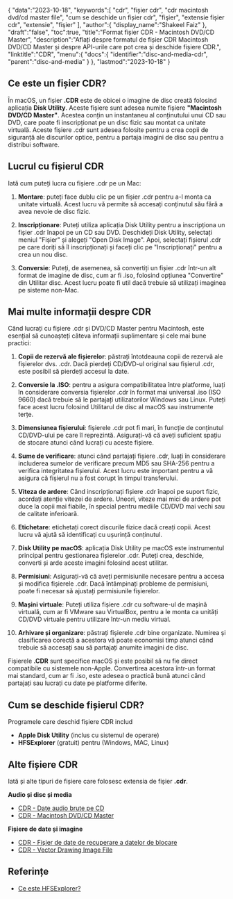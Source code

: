 {
"data":"2023-10-18",
   "keywords":[
"cdr",
"fișier cdr",
"cdr macintosh dvd/cd master file",
"cum se deschide un fișier cdr",
"fişier",
"extensie fișier cdr",
"extensie",
"fişier"
],
   "author":{
"display_name":"Shakeel Faiz"
},
"draft":"false",
"toc":true,
"title":"Format fișier CDR - Macintosh DVD/CD Master",
   "description":"Aflați despre formatul de fișier CDR Macintosh DVD/CD Master și despre API-urile care pot crea și deschide fișiere CDR.",
   "linktitle":"CDR",
   "menu":{
      "docs":{
         "identifier":"disc-and-media-cdr",
         "parent":"disc-and-media"
}
},
"lastmod":"2023-10-18"
}

## Ce este un fișier CDR?

În macOS, un fișier **.CDR** este de obicei o imagine de disc creată folosind aplicația **Disk Utility**. Aceste fișiere sunt adesea numite fișiere **"Macintosh DVD/CD Master"**. Acestea conțin un instantaneu al conținutului unui CD sau DVD, care poate fi inscripționat pe un disc fizic sau montat ca unitate virtuală. Aceste fișiere .cdr sunt adesea folosite pentru a crea copii de siguranță ale discurilor optice, pentru a partaja imagini de disc sau pentru a distribui software.

## Lucrul cu fișierul CDR

Iată cum puteți lucra cu fișiere .cdr pe un Mac:

1. **Montare**: puteți face dublu clic pe un fișier .cdr pentru a-l monta ca unitate virtuală. Acest lucru vă permite să accesați conținutul său fără a avea nevoie de disc fizic.
    












2. **Inscripționare**: Puteți utiliza aplicația Disk Utility pentru a inscripționa un fișier .cdr înapoi pe un CD sau DVD. Deschideți Disk Utility, selectați meniul "Fișier" și alegeți "Open Disk Image". Apoi, selectați fișierul .cdr pe care doriți să îl inscripționați și faceți clic pe "Inscripționați" pentru a crea un nou disc.
    












3. **Conversie**: Puteți, de asemenea, să convertiți un fișier .cdr într-un alt format de imagine de disc, cum ar fi .iso, folosind opțiunea "Convertire" din Utilitar disc. Acest lucru poate fi util dacă trebuie să utilizați imaginea pe sisteme non-Mac.

## Mai multe informații despre CDR

Când lucrați cu fișiere .cdr și DVD/CD Master pentru Macintosh, este esențial să cunoașteți câteva informații suplimentare și cele mai bune practici:

1. **Copii de rezervă ale fișierelor**: păstrați întotdeauna copii de rezervă ale fișierelor dvs. .cdr. Dacă pierdeți CD/DVD-ul original sau fișierul .cdr, este posibil să pierdeți accesul la date.
    












2. **Conversie la .ISO**: pentru a asigura compatibilitatea între platforme, luați în considerare conversia fișierelor .cdr în format mai universal .iso (ISO 9660) dacă trebuie să le partajați utilizatorilor Windows sau Linux. Puteți face acest lucru folosind Utilitarul de disc al macOS sau instrumente terțe.
    












3. **Dimensiunea fișierului**: fișierele .cdr pot fi mari, în funcție de conținutul CD/DVD-ului pe care îl reprezintă. Asigurați-vă că aveți suficient spațiu de stocare atunci când lucrați cu aceste fișiere.
    












4. **Sume de verificare**: atunci când partajați fișiere .cdr, luați în considerare includerea sumelor de verificare precum MD5 sau SHA-256 pentru a verifica integritatea fișierului. Acest lucru este important pentru a vă asigura că fișierul nu a fost corupt în timpul transferului.
    












5. **Viteza de ardere**: Când inscripționați fișiere .cdr înapoi pe suport fizic, acordați atenție vitezei de ardere. Uneori, viteze mai mici de ardere pot duce la copii mai fiabile, în special pentru mediile CD/DVD mai vechi sau de calitate inferioară.
    












6. **Etichetare**: etichetați corect discurile fizice dacă creați copii. Acest lucru vă ajută să identificați cu ușurință conținutul.
    












7. **Disk Utility pe macOS**: aplicația Disk Utility pe macOS este instrumentul principal pentru gestionarea fișierelor .cdr. Puteți crea, deschide, converti și arde aceste imagini folosind acest utilitar.
    












8. **Permisiuni**: Asigurați-vă că aveți permisiunile necesare pentru a accesa și modifica fișierele .cdr. Dacă întâmpinați probleme de permisiuni, poate fi necesar să ajustați permisiunile fișierelor.
    












9. **Mașini virtuale**: Puteți utiliza fișiere .cdr cu software-ul de mașină virtuală, cum ar fi VMware sau VirtualBox, pentru a le monta ca unități CD/DVD virtuale pentru utilizare într-un mediu virtual.
    












10. **Arhivare și organizare**: păstrați fișierele .cdr bine organizate. Numirea și clasificarea corectă a acestora vă poate economisi timp atunci când trebuie să accesați sau să partajați anumite imagini de disc.
    













Fișierele **.CDR** sunt specifice macOS și este posibil să nu fie direct compatibile cu sistemele non-Apple. Convertirea acestora într-un format mai standard, cum ar fi .iso, este adesea o practică bună atunci când partajați sau lucrați cu date pe platforme diferite.

## Cum se deschide fișierul CDR?

Programele care deschid fișiere CDR includ

- **Apple Disk Utility** (inclus cu sistemul de operare)
- **HFSExplorer** (gratuit) pentru (Windows, MAC, Linux)

## Alte fișiere CDR

Iată și alte tipuri de fișiere care folosesc extensia de fișier **.cdr**.

**Audio și disc și media**
- [CDR - Date audio brute pe CD](/ro/audio/cdr/)
- [CDR - Macintosh DVD/CD Master](/ro/disc-and-media/cdr/)

**Fișiere de date și imagine**
- [CDR - Fișier de date de recuperare a datelor de blocare](/ro/data/cdr-crash/)
- [CDR - Vector Drawing Image File](/ro/image/cdr/)


## Referințe
* [Ce este HFSExplorer?](https://catacombae.org/hfsexplorer/)

